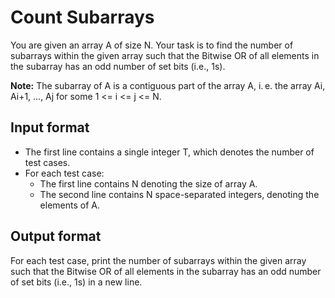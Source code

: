 # Count Subarrays

You are given an array A of size N. Your task is to find the number of subarrays within the given array such that the Bitwise OR of all elements in the subarray has an odd number of set bits (i.e., 1s).

**Note:** The subarray of A is a contiguous part of the array A, i. e. the array Ai, Ai+1, ..., Aj for some 1 <= i <= j <= N.

## Input format

- The first line contains a single integer T, which denotes the number of test cases.
- For each test case:
  - The first line contains N denoting the size of array A.
  - The second line contains N space-separated integers, denoting the elements of A.

## Output format

For each test case, print the number of subarrays within the given array such that the Bitwise OR of all elements in the subarray has an odd number of set bits (i.e., 1s) in a new line.
